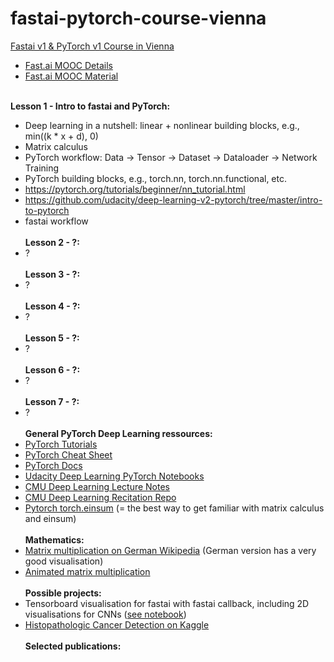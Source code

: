 # fastai-pytorch-course-vienna
[Fastai v1 &amp; PyTorch v1 Course in Vienna](https://keepcurrent.online/ml-course.html)<br>
* [Fast.ai MOOC Details](https://www.fast.ai/2019/01/24/course-v3/)<br>
* [Fast.ai MOOC Material](https://course.fast.ai)<br><br>

**Lesson 1 - Intro to fastai and PyTorch:**
* Deep learning in a nutshell: linear + nonlinear building blocks, e.g., min((k * x + d), 0)
* Matrix calculus
* PyTorch workflow: Data -> Tensor -> Dataset -> Dataloader -> Network Training
* PyTorch building blocks, e.g., torch.nn, torch.nn.functional, etc.
* https://pytorch.org/tutorials/beginner/nn_tutorial.html
* https://github.com/udacity/deep-learning-v2-pytorch/tree/master/intro-to-pytorch
* fastai workflow
<br><br>
**Lesson 2 - ?:**
* ?
<br><br>
**Lesson 3 - ?:**
* ?
<br><br>
**Lesson 4 - ?:**
* ?
<br><br>
**Lesson 5 - ?:**
* ?
<br><br>
**Lesson 6 - ?:**
* ?
<br><br>
**Lesson 7 - ?:**
* ?
<br><br>
**General PyTorch Deep Learning ressources:**<br>
* [PyTorch Tutorials](https://pytorch.org/tutorials/)<br>
* [PyTorch Cheat Sheet](https://pytorch.org/tutorials/beginner/ptcheat.html)<br>
* [PyTorch Docs](https://pytorch.org/docs)<br>
* [Udacity Deep Learning PyTorch Notebooks](https://github.com/udacity/deep-learning-v2-pytorch)<br>
* [CMU Deep Learning Lecture Notes](http://deeplearning.cs.cmu.edu)<br>
* [CMU Deep Learning Recitation Repo](https://github.com/cmudeeplearning11785/Spring2019_Tutorials)<br>
* [Pytorch torch.einsum](https://rockt.github.io/2018/04/30/einsum) (= the best way to get familiar with matrix calculus and einsum)
<br><br>
**Mathematics:**
* [Matrix multiplication on German Wikipedia](https://de.wikipedia.org/wiki/Matrizenmultiplikation) (German version has a very good visualisation)
* [Animated matrix multiplication](http://matrixmultiplication.xyz)
<br><br>
**Possible projects:**
* Tensorboard visualisation for fastai with fastai callback, including 2D visualisations for CNNs ([see notebook](https://github.com/MicPie/fastai_course_v3/blob/master/TBLogger_v2.ipynb))
* [Histopathologic Cancer Detection on Kaggle](https://www.kaggle.com/c/histopathologic-cancer-detection)
<br><br>
**Selected publications:**

